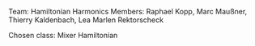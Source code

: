 Team: Hamiltonian Harmonics
Members: Raphael Kopp, Marc Maußner, Thierry Kaldenbach, Lea Marlen Rektorscheck

Chosen class: Mixer Hamiltonian
